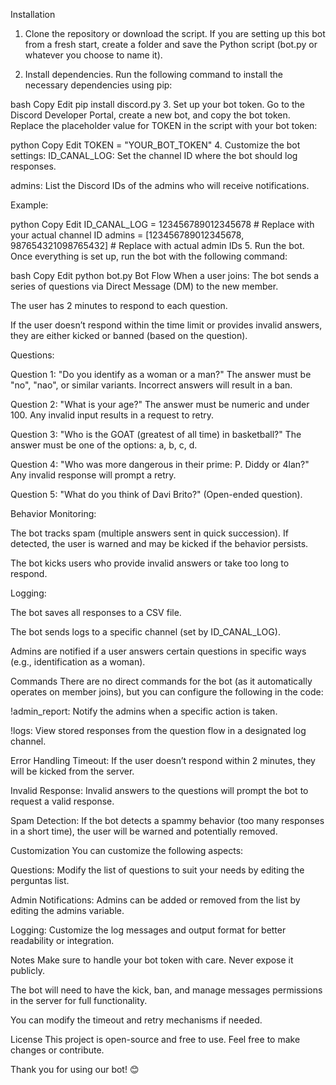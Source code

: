 Installation
1. Clone the repository or download the script.
If you are setting up this bot from a fresh start, create a folder and save the Python script (bot.py or whatever you choose to name it).

2. Install dependencies.
Run the following command to install the necessary dependencies using pip:

bash
Copy
Edit
pip install discord.py
3. Set up your bot token.
Go to the Discord Developer Portal, create a new bot, and copy the bot token. Replace the placeholder value for TOKEN in the script with your bot token:

python
Copy
Edit
TOKEN = "YOUR_BOT_TOKEN"
4. Customize the bot settings:
ID_CANAL_LOG: Set the channel ID where the bot should log responses.

admins: List the Discord IDs of the admins who will receive notifications.

Example:

python
Copy
Edit
ID_CANAL_LOG = 123456789012345678  # Replace with your actual channel ID
admins = [123456789012345678, 987654321098765432]  # Replace with actual admin IDs
5. Run the bot.
Once everything is set up, run the bot with the following command:

bash
Copy
Edit
python bot.py
Bot Flow
When a user joins: The bot sends a series of questions via Direct Message (DM) to the new member.

The user has 2 minutes to respond to each question.

If the user doesn’t respond within the time limit or provides invalid answers, they are either kicked or banned (based on the question).

Questions:

Question 1: "Do you identify as a woman or a man?" The answer must be "no", "nao", or similar variants. Incorrect answers will result in a ban.

Question 2: "What is your age?" The answer must be numeric and under 100. Any invalid input results in a request to retry.

Question 3: "Who is the GOAT (greatest of all time) in basketball?" The answer must be one of the options: a, b, c, d.

Question 4: "Who was more dangerous in their prime: P. Diddy or 4lan?" Any invalid response will prompt a retry.

Question 5: "What do you think of Davi Brito?" (Open-ended question).

Behavior Monitoring:

The bot tracks spam (multiple answers sent in quick succession). If detected, the user is warned and may be kicked if the behavior persists.

The bot kicks users who provide invalid answers or take too long to respond.

Logging:

The bot saves all responses to a CSV file.

The bot sends logs to a specific channel (set by ID_CANAL_LOG).

Admins are notified if a user answers certain questions in specific ways (e.g., identification as a woman).

Commands
There are no direct commands for the bot (as it automatically operates on member joins), but you can configure the following in the code:

!admin_report: Notify the admins when a specific action is taken.

!logs: View stored responses from the question flow in a designated log channel.

Error Handling
Timeout: If the user doesn’t respond within 2 minutes, they will be kicked from the server.

Invalid Response: Invalid answers to the questions will prompt the bot to request a valid response.

Spam Detection: If the bot detects a spammy behavior (too many responses in a short time), the user will be warned and potentially removed.

Customization
You can customize the following aspects:

Questions: Modify the list of questions to suit your needs by editing the perguntas list.

Admin Notifications: Admins can be added or removed from the list by editing the admins variable.

Logging: Customize the log messages and output format for better readability or integration.

Notes
Make sure to handle your bot token with care. Never expose it publicly.

The bot will need to have the kick, ban, and manage messages permissions in the server for full functionality.

You can modify the timeout and retry mechanisms if needed.

License
This project is open-source and free to use. Feel free to make changes or contribute.

Thank you for using our bot! 😊
